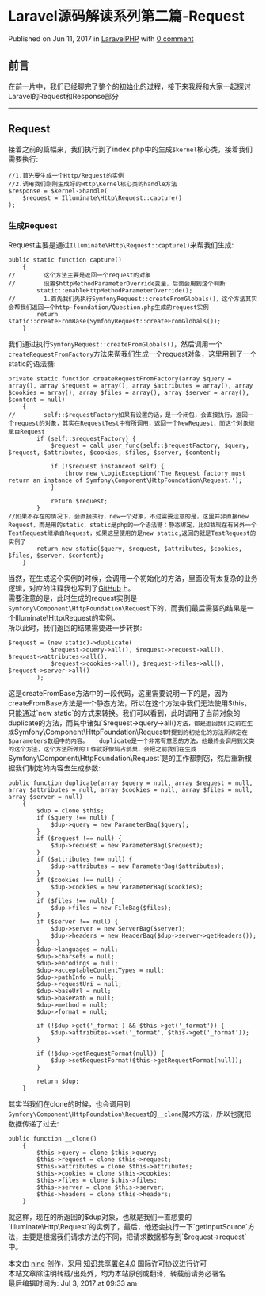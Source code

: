 # Laravel源码解读系列第二篇-Request 

Published on Jun 11, 2017 in [Laravel][0][PHP][1] with [0 comment][2]

## 前言

在前一片中，我们已经聊完了整个的[初始化][3]的过程，接下来我将和大家一起探讨Laravel的Request和Response部分

- - -

## Request

接着之前的篇幅来，我们执行到了index.php中的生成`$kernel`核心类，接着我们需要执行:

    //1.首先要生成一个Http/Request的实例
    //2.调用我们刚刚生成好的Http\Kernel核心类的handle方法
    $response = $kernel->handle(
        $request = Illuminate\Http\Request::capture()
    );

### 生成Request

Request主要是通过`Illuminate\Http\Request::capture()`来帮我们生成:

    public static function capture()
        {
    //        这个方法主要是返回一个request的对象
    //        设置$httpMethodParameterOverride变量，后面会用到这个判断
            static::enableHttpMethodParameterOverride();
    //        1.首先我们先执行SymfonyRequest::createFromGlobals()，这个方法其实会帮我们返回一个http-foundation/Question.php生成的request实例
            return static::createFromBase(SymfonyRequest::createFromGlobals());
        }

我们通过执行`SymfonyRequest::createFromGlobals()`，然后调用一个`createRequestFromFactory`方法来帮我们生成一个request对象，这里用到了一个static的语法糖:

    private static function createRequestFromFactory(array $query = array(), array $request = array(), array $attributes = array(), array $cookies = array(), array $files = array(), array $server = array(), $content = null)
        {
    //        self::$requestFactory如果有设置的话，是一个闭包，会直接执行，返回一个request的对象，其实在RequestTest中有所调用，返回一个NewRequest，而这个对象继承自Request
            if (self::$requestFactory) {
                $request = call_user_func(self::$requestFactory, $query, $request, $attributes, $cookies, $files, $server, $content);
    
                if (!$request instanceof self) {
                    throw new \LogicException('The Request factory must return an instance of Symfony\Component\HttpFoundation\Request.');
                }
    
                return $request;
            }
    //如果不存在的情况下，会直接执行，new一个对象，不过需要注意的是，这里并非直接new Request，而是用的static，static是php的一个语法糖：静态绑定，比如我现在有另外一个TestRequest继承自Request，如果这里使用的是new static,返回的就是TestRequest的实例了
            return new static($query, $request, $attributes, $cookies, $files, $server, $content);
        }

当然，在生成这个实例的时候，会调用一个初始化的方法，里面没有太复杂的业务逻辑，对应的注释我也写到了[GitHub][4]上。  
需要注意的是，此时生成的request实例是`Symfony\Component\HttpFoundation\Request`下的，而我们最后需要的结果是一个Illuminate\Http\Request的实例。  
所以此时，我们返回的结果需要进一步转换:

    $request = (new static)->duplicate(
                $request->query->all(), $request->request->all(), $request->attributes->all(),
                $request->cookies->all(), $request->files->all(), $request->server->all()
            );

这是createFromBase方法中的一段代码，这里需要说明一下的是，因为createFromBase方法是一个静态方法，所以在这个方法中我们无法使用$this，只能通过`new static`的方式来转换。我们可以看到，此时调用了当前对象的duplicate的方法，而其中诸如`$request->query->all()`方法，都是返回我们之前在生成`Symfony\Component\HttpFoundation\Request`时提到的初始化的方法所绑定在$parameters数组中的内容。  
duplicate是一个非常有意思的方法，他最终会调用到父类的这个方法，这个方法所做的工作就好像鸠占鹊巢，会把之前我们在生成`Symfony\Component\HttpFoundation\Request`是的工作都剽窃，然后重新根据我们制定的内容去生成参数:

    public function duplicate(array $query = null, array $request = null, array $attributes = null, array $cookies = null, array $files = null, array $server = null)
        {
            $dup = clone $this;
            if ($query !== null) {
                $dup->query = new ParameterBag($query);
            }
            if ($request !== null) {
                $dup->request = new ParameterBag($request);
            }
            if ($attributes !== null) {
                $dup->attributes = new ParameterBag($attributes);
            }
            if ($cookies !== null) {
                $dup->cookies = new ParameterBag($cookies);
            }
            if ($files !== null) {
                $dup->files = new FileBag($files);
            }
            if ($server !== null) {
                $dup->server = new ServerBag($server);
                $dup->headers = new HeaderBag($dup->server->getHeaders());
            }
            $dup->languages = null;
            $dup->charsets = null;
            $dup->encodings = null;
            $dup->acceptableContentTypes = null;
            $dup->pathInfo = null;
            $dup->requestUri = null;
            $dup->baseUrl = null;
            $dup->basePath = null;
            $dup->method = null;
            $dup->format = null;
    
            if (!$dup->get('_format') && $this->get('_format')) {
                $dup->attributes->set('_format', $this->get('_format'));
            }
    
            if (!$dup->getRequestFormat(null)) {
                $dup->setRequestFormat($this->getRequestFormat(null));
            }
    
            return $dup;
        }

其实当我们在clone的时候，也会调用到`Symfony\Component\HttpFoundation\Request`的`__clone`魔术方法，所以也就把数据传递了过去:

    public function __clone()
        {
            $this->query = clone $this->query;
            $this->request = clone $this->request;
            $this->attributes = clone $this->attributes;
            $this->cookies = clone $this->cookies;
            $this->files = clone $this->files;
            $this->server = clone $this->server;
            $this->headers = clone $this->headers;
        }

就这样，现在的所返回的$dup对象，也就是我们一直想要的`Illuminate\Http\Request`的实例了，最后，他还会执行一下`getInputSource`方法，主要是根据我们请求方法的不同，把请求数据都存到`$request->request`中。

本文由 [nine][5] 创作，采用 [知识共享署名4.0][6] 国际许可协议进行许可  
本站文章除注明转载/出处外，均为本站原创或翻译，转载前请务必署名  
最后编辑时间为: Jul 3, 2017 at 09:33 am

[0]: http://www.hellonine.top/index.php/category/laravel/
[1]: http://www.hellonine.top/index.php/category/PHP/
[2]: #comments
[3]: http://www.hellonine.top/index.php/archives/6/
[4]: https://github.com/nineyang/laravel_interpretation
[5]: http://www.hellonine.top/index.php/author/1/
[6]: https://creativecommons.org/licenses/by/4.0/